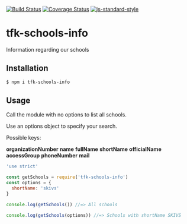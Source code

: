 [![Build Status](https://travis-ci.org/telemark/tfk-schools-info.svg?branch=master)](https://travis-ci.org/telemark/tfk-schools-info)
[![Coverage Status](https://coveralls.io/repos/telemark/tfk-schools-info/badge.svg?branch=master&service=github)](https://coveralls.io/github/telemark/tfk-schools-info?branch=master)
[![js-standard-style](https://img.shields.io/badge/code%20style-standard-brightgreen.svg?style=flat)](https://github.com/feross/standard)

# tfk-schools-info
Information regarding our schools

## Installation

```sh
$ npm i tfk-schools-info
```

## Usage

Call the module with no options to list all schools.

Use an options object to specify your search.

Possible keys:

**organizationNumber**
**name**
**fullName**
**shortName**
**officialName**
**accessGroup**
**phoneNumber**
**mail**

```javascript
'use strict'

const getSchools = require('tfk-schools-info')
const options = {
  shortName: 'skivs'
}

console.log(getSchools()) //=> All schools

console.log(getSchools(options)) //=> Schools with shortName SKIVS
```
